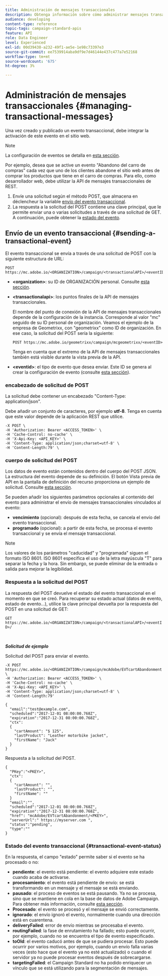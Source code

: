 ```yaml
---
title: Administración de mensajes transaccionales
description: Obtenga información sobre cómo administrar mensajes transaccionales con API.
audience: developing
content-type: reference
topic-tags: campaign-standard-apis
feature: API
role: Data Engineer
level: Experienced
exl-id: 00d39438-a232-49f1-ae5e-1e98c73397e3
source-git-commit: ee7539914aba9df9e7d46144e437c477a7e52168
workflow-type: tm+mt
source-wordcount: '675'
ht-degree: 3%

---
```


# Administración de mensajes transaccionales {#managing-transactional-messages}

Una vez creado y publicado un evento transaccional, debe integrar la activación de este evento en el sitio web.

>[!NOTE]
>
>La configuración de eventos se detalla en [esta sección](../../channels/using/configuring-transactional-event.md).

Por ejemplo, desea que se active un evento &quot;Abandono del carro de compras&quot; cada vez que uno de los clientes abandone el sitio web antes de comprar los productos que tiene en el carro de compras. Para ello, como desarrollador web, debe utilizar la API de mensajes transaccionales de REST.

1. Envíe una solicitud según el método POST, que almacena en déclencheur la variable [envío del evento transaccional](#sending-a-transactional-event).
1. La respuesta a la solicitud del POST contiene una clave principal, que le permite enviar una o varias solicitudes a través de una solicitud de GET. A continuación, puede obtener la [estado del evento](#transactional-event-status).

## Envío de un evento transaccional {#sending-a-transactional-event}

El evento transaccional se envía a través de una solicitud de POST con la siguiente estructura de URL:

```
POST https://mc.adobe.io/<ORGANIZATION>/campaign/<transactionalAPI>/<eventID>
```

* **&lt;organization>**: su ID de ORGANIZACIÓN personal. Consulte [esta sección](../../api/using/must-read.md).

* **&lt;transactionalapi>**: los puntos finales de la API de mensajes transaccionales.

  El nombre del punto de conexión de la API de mensajes transaccionales depende de la configuración de la instancia. Corresponde al valor &quot;mc&quot; seguido de su ID personal de organización. Veamos el ejemplo de la empresa de Geometrixx, con &quot;geometrixx&quot; como ID de organización. En ese caso, la solicitud del POST sería la siguiente:

  `POST https://mc.adobe.io/geometrixx/campaign/mcgeometrixx/<eventID>`

  Tenga en cuenta que el extremo de la API de mensajes transaccionales también está visible durante la vista previa de la API.

* **&lt;eventid>**: el tipo de evento que desea enviar. Este ID se genera al crear la configuración de evento (consulte [esta sección](../../channels/using/configuring-transactional-event.md#creating-an-event)).

### encabezado de solicitud de POST

La solicitud debe contener un encabezado &quot;Content-Type: application/json&quot;.

Debe añadir un conjunto de caracteres, por ejemplo **utf-8**. Tenga en cuenta que este valor depende de la aplicación REST que utilice.

```
-X POST \
-H 'Authorization: Bearer <ACCESS_TOKEN>' \
-H 'Cache-Control: no-cache' \
-H 'X-Api-Key: <API_KEY>' \
-H 'Content-Type: application/json;charset=utf-8' \
-H 'Content-Length:79' \
```

### cuerpo de solicitud del POST

Los datos de evento están contenidos dentro del cuerpo del POST JSON. La estructura del evento depende de su definición. El botón Vista previa de API en la pantalla de definición del recurso proporciona un ejemplo de solicitud. Consulte [esta sección](../../channels/using/publishing-transactional-event.md#previewing-and-publishing-the-event).

Se pueden añadir los siguientes parámetros opcionales al contenido del evento para administrar el envío de mensajes transaccionales vinculados al evento:

* **vencimiento** (opcional): después de esta fecha, se cancela el envío del evento transaccional.
* **programado** (opcional): a partir de esta fecha, se procesa el evento transaccional y se envía el mensaje transaccional.

>[!NOTE]
>
>Los valores de los parámetros &quot;caducidad&quot; y &quot;programada&quot; siguen el formato ISO 8601. ISO 8601 especifica el uso de la letra mayúscula &quot;T&quot; para separar la fecha y la hora. Sin embargo, se puede eliminar de la entrada o salida para mejorar la legibilidad.

### Respuesta a la solicitud del POST

La respuesta del POST devuelve el estado del evento transaccional en el momento en que se creó. Para recuperar su estado actual (datos de evento, estado de evento...), utilice la clave principal devuelta por la respuesta del POST en una solicitud de GET:

`GET https://mc.adobe.io/<ORGANIZATION>/campaign/<transactionalAPI>/<eventID>/`

<br/>

***Solicitud de ejemplo***

Solicitud del POST para enviar el evento.

```
-X POST https://mc.adobe.io/<ORGANIZATION>/campaign/mcAdobe/EVTcartAbandonment \
-H 'Authorization: Bearer <ACCESS_TOKEN>' \
-H 'Cache-Control: no-cache' \
-H 'X-Api-Key: <API_KEY>' \
-H 'Content-Type: application/json;charset=utf-8' \
-H 'Content-Length:79'

{
  "email":"test@example.com",
  "scheduled":"2017-12-01 08:00:00.768Z",
  "expiration":"2017-12-31 08:00:00.768Z",
  "ctx":
  {
    "cartAmount": "$ 125",
    "lastProduct": "Leather motorbike jacket",
    "firstName": "Jack"
  }
}
```

Respuesta a la solicitud del POST.

```
{
  "PKey":"<PKEY>",
  "ctx":
  {
    "cartAmount": "",
    "lastProduct": "",
    "firstName": ""
  }
  "email":"",
  "scheduled":"2017-12-01 08:00:00.768Z",
  "expiration":"2017-12-31 08:00:00.768Z",
  "href": "mcAdobe/EVTcartAbandonment/<PKEY>",
  "serverUrl":" https://myserver.com ",
  "status":"pending",
  "type":""
}
```

### Estado del evento transaccional {#transactional-event-status}

En la respuesta, el campo &quot;estado&quot; permite saber si el evento se ha procesado o no:

* **pendiente**: el evento está pendiente: el evento adquiere este estado cuando acaba de activarse.
* **procesamiento**: el evento está pendiente de envío: se está transformando en un mensaje y el mensaje se está enviando.
* **pausado**: el proceso de eventos se está pausando. Ya no se procesa, sino que se mantiene en cola en la base de datos de Adobe Campaign. Para obtener más información, consulte [esta sección](../../channels/using/publishing-transactional-message.md#suspending-a-transactional-message-publication).
* **Procesado**: el evento se procesó y el mensaje se envió correctamente.
* **ignorado**: el envío ignoró el evento, normalmente cuando una dirección está en cuarentena.
* **deliveryFailed**: error de envío mientras se procesaba el evento.
* **routingFailed**: la fase de enrutamiento ha fallado; esto puede ocurrir, por ejemplo, cuando no se encuentra el tipo de evento especificado.
* **toOld**: el evento caducó antes de que se pudiera procesar. Esto puede ocurrir por varios motivos, por ejemplo, cuando un envío falla varias veces (esto hace que el evento ya no esté actualizado) o cuando el servidor ya no puede procesar eventos después de sobrecargarse.
* **targetingFailed**: el Campaign Standard no ha podido enriquecer un vínculo que se está utilizando para la segmentación de mensajes.
